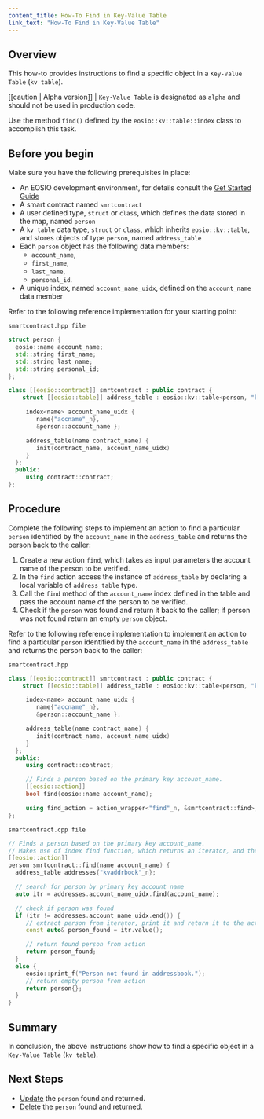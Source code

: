 ```yaml
---
content_title: How-To Find in Key-Value Table
link_text: "How-To Find in Key-Value Table"
---
```


## Overview

This how-to provides instructions to find a specific object in a `Key-Value Table` (`kv table`).

[[caution | Alpha version]]
| `Key-Value Table` is designated as `alpha` and should not be used in production code.

Use the method  `find()` defined by the `eosio::kv::table::index` class to accomplish this task.

## Before you begin

Make sure you have the following prerequisites in place:

* An EOSIO development environment, for details consult the [Get Started Guide](https://developers.eos.io/welcome/latest/getting-started-guide/index)
* A smart contract named `smrtcontract`
* A user defined type, `struct` or `class`, which defines the data stored in the map, named `person`
* A `kv table` data type, `struct` or `class`, which inherits `eosio::kv::table`, and stores objects of type `person`, named `address_table`
* Each `person` object has the following data members:
  * `account_name`,
  * `first_name`,
  * `last_name`,
  * `personal_id`.
* A unique index, named `account_name_uidx`, defined on the `account_name` data member

Refer to the following reference implementation for your starting point:

`smartcontract.hpp file`

```cpp
struct person {
  eosio::name account_name;
  std::string first_name;
  std::string last_name;
  std::string personal_id;
};

class [[eosio::contract]] smrtcontract : public contract {
    struct [[eosio::table]] address_table : eosio::kv::table<person, "kvaddrbook"_n> {

     index<name> account_name_uidx {
        name{"accname"_n},
        &person::account_name };

     address_table(name contract_name) {
        init(contract_name, account_name_uidx)
     }
  };
  public:
     using contract::contract;
};
```

## Procedure

Complete the following steps to implement an action to find a particular `person` identified by the `account_name` in the `address_table` and returns the person back to the caller:

1. Create a new action `find`, which takes as input parameters the account name of the person to be verified.
2. In the `find` action access the instance of `address_table` by declaring a local variable of `address_table` type.
3. Call the `find` method of the `account_name` index defined in the table and pass the account name of the person to be verified.
4. Check if the `person` was found and return it back to the caller; if person was not found return an empty `person` object.

Refer to the following reference implementation to implement an action to find a particular `person` identified by the `account_name` in the `address_table` and returns the person back to the caller:

`smartcontract.hpp`

```cpp
class [[eosio::contract]] smrtcontract : public contract {
    struct [[eosio::table]] address_table : eosio::kv::table<person, "kvaddrbook"_n> {

     index<name> account_name_uidx {
        name{"accname"_n},
        &person::account_name };

     address_table(name contract_name) {
        init(contract_name, account_name_uidx)
     }
  };
  public:
     using contract::contract;

     // Finds a person based on the primary key account_name.
     [[eosio::action]]
     bool find(eosio::name account_name);

     using find_action = action_wrapper<"find"_n, &smrtcontract::find>;
};
```

`smartcontract.cpp file`

```cpp
// Finds a person based on the primary key account_name.
// Makes use of index find function, which returns an iterator, and then uses iterator value.
[[eosio::action]]
person smrtcontract::find(name account_name) {
  address_table addresses{"kvaddrbook"_n};

  // search for person by primary key account_name
  auto itr = addresses.account_name_uidx.find(account_name);

  // check if person was found
  if (itr != addresses.account_name_uidx.end()) {
     // extract person from iterator, print it and return it to the action sender
     const auto& person_found = itr.value();

     // return found person from action
     return person_found;
  }
  else {
     eosio::print_f("Person not found in addressbook.");
     // return empty person from action
     return person{};
  }
}
```

## Summary

In conclusion, the above instructions show how to find a specific object in a `Key-Value Table` (`kv table`).

## Next Steps

* [Update](30_how-to-upsert-into-kv-table.md) the `person` found and returned.
* [Delete](40_how-to-delete-from-kv-table.md) the `person` found and returned.
